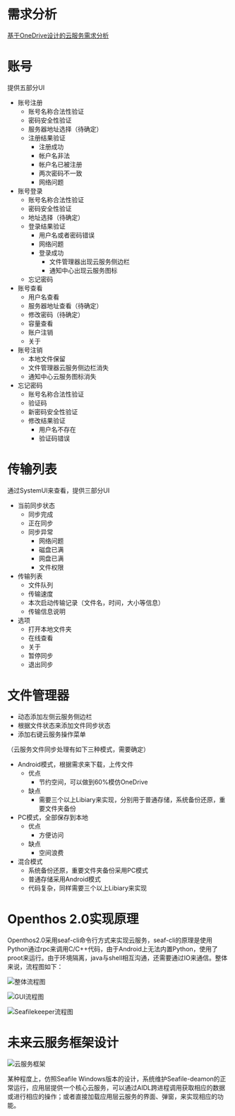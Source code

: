 # 需求分析
[基于OneDrive设计的云服务需求分析](https://github.com/openthos/community-analysis/blob/master/%E4%BA%91%E6%9C%8D%E5%8A%A1/%E5%9F%BA%E4%BA%8EOneDrive%E8%AE%BE%E8%AE%A1%E7%9A%84%E4%BA%91%E6%9C%8D%E5%8A%A1%E9%9C%80%E6%B1%82%E6%96%87%E6%A1%A3.md)

# 账号
提供五部分UI
- 账号注册
  - 账号名称合法性验证
  - 密码安全性验证
  - 服务器地址选择（待确定）
  - 注册结果验证
    - 注册成功
    - 帐户名非法
    - 帐户名已被注册
    - 两次密码不一致
    - 网络问题
- 账号登录
  - 账号名称合法性验证
  - 密码安全性验证
  - 地址选择（待确定）
  - 登录结果验证
    - 用户名或者密码错误
    - 网络问题
    - 登录成功
      - 文件管理器出现云服务侧边栏
      - 通知中心出现云服务图标
  - 忘记密码
- 账号查看
  - 用户名查看
  - 服务器地址查看（待确定）
  - 修改密码（待确定）
  - 容量查看
  - 账户注销
  - 关于
- 账号注销
  - 本地文件保留
  - 文件管理器云服务侧边栏消失
  - 通知中心云服务图标消失
- 忘记密码
  - 账号名称合法性验证
  - 验证码
  - 新密码安全性验证
  - 修改结果验证
    - 用户名不存在
    - 验证码错误

# 传输列表
通过SystemUI来查看，提供三部分UI
- 当前同步状态
  - 同步完成
  - 正在同步
  - 同步异常
    - 网络问题
    - 磁盘已满
    - 网盘已满
    - 文件权限
- 传输列表
  - 文件队列
  - 传输速度
  - 本次启动传输记录（文件名，时间，大小等信息）
  - 传输信息说明
- 选项
  - 打开本地文件夹
  - 在线查看
  - 关于
  - 暂停同步
  - 退出同步

# 文件管理器
- 动态添加左侧云服务侧边栏
- 根据文件状态来添加文件同步状态
- 添加右键云服务操作菜单

（云服务文件同步处理有如下三种模式，需要确定）
- Android模式，根据需求来下载，上传文件
  - 优点
    - 节约空间，可以做到60%模仿OneDrive
  - 缺点
    - 需要三个以上Libiary来实现，分别用于普通存储，系统备份还原，重要文件夹备份
- PC模式，全部保存到本地
  - 优点
    - 方便访问
  - 缺点
    - 空间浪费
- 混合模式
  - 系统备份还原，重要文件夹备份采用PC模式
  - 普通存储采用Android模式
  - 代码复杂，同样需要三个以上Libiary来实现

# Openthos 2.0实现原理
Openthos2.0采用seaf-cli命令行方式来实现云服务，seaf-cli的原理是使用Python通过rpc来调用C/C++代码，由于Android上无法内置Python，使用了proot来运行。由于环境隔离，java与shell相互沟通，还需要通过IO来通信。整体来说，流程图如下：

![整体流程图](img/Seafile整体流程图.bmp)

![GUI流程图](img/SeafileGUI流程图.bmp)

![Seafilekeeper流程图](img/Seafilekeeper流程图.png)

# 未来云服务框架设计

![云服务框架](img/云服务框架.png)

某种程度上，仿照Seafile Windows版本的设计，系统维护Seafile-deamon的正常运行，应用层提供一个核心云服务，可以通过AIDL跨进程调用获取相应的数据或进行相应的操作；或者直接加载应用层云服务的界面、弹窗，来实现相应的功能。
